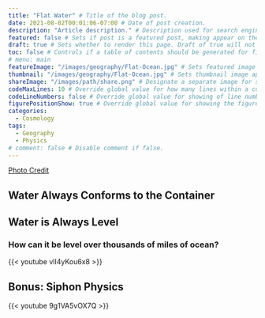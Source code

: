 ```yaml
---
title: "Flat Water" # Title of the blog post.
date: 2021-08-02T00:01:06-07:00 # Date of post creation.
description: "Article description." # Description used for search engine.
featured: false # Sets if post is a featured post, making appear on the home page side bar.
draft: true # Sets whether to render this page. Draft of true will not be rendered.
toc: false # Controls if a table of contents should be generated for first-level links automatically.
# menu: main
featureImage: "/images/geography/Flat-Ocean.jpg" # Sets featured image on blog post.
thumbnail: "/images/geography/Flat-Ocean.jpg" # Sets thumbnail image appearing inside card on homepage.
shareImage: "/images/path/share.png" # Designate a separate image for social media sharing.
codeMaxLines: 10 # Override global value for how many lines within a code block before auto-collapsing.
codeLineNumbers: false # Override global value for showing of line numbers within code block.
figurePositionShow: true # Override global value for showing the figure label.
categories:
  - Cosmology
tags:
  - Geography
  - Physics
# comment: false # Disable comment if false.
---
```


[Photo Credit](https://seagrassconservation.org/)

## Water Always Conforms to the Container

## Water is Always Level
### How can it be level over thousands of miles of ocean?

{{< youtube vlI4yKou6x8 >}}

## Bonus: Siphon Physics

{{< youtube 9g1VA5vOX7Q >}}


